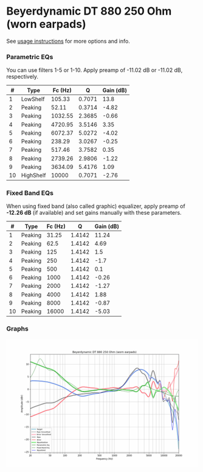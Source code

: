 # Beyerdynamic DT 880 250 Ohm (worn earpads)
See [usage instructions](https://github.com/jaakkopasanen/AutoEq#usage) for more options and info.

### Parametric EQs
You can use filters 1-5 or 1-10. Apply preamp of -11.02 dB or -11.02 dB, respectively.

|   # | Type      |   Fc (Hz) |      Q |   Gain (dB) |
|-----|-----------|-----------|--------|-------------|
|   1 | LowShelf  |    105.33 | 0.7071 |       13.8  |
|   2 | Peaking   |     52.11 | 0.3714 |       -4.82 |
|   3 | Peaking   |   1032.55 | 2.3685 |       -0.66 |
|   4 | Peaking   |   4720.95 | 3.5146 |        3.35 |
|   5 | Peaking   |   6072.37 | 5.0272 |       -4.02 |
|   6 | Peaking   |    238.29 | 3.0267 |       -0.25 |
|   7 | Peaking   |    517.46 | 3.7582 |        0.35 |
|   8 | Peaking   |   2739.26 | 2.9806 |       -1.22 |
|   9 | Peaking   |   3634.09 | 5.4176 |        1.09 |
|  10 | HighShelf |  10000    | 0.7071 |       -2.76 |

### Fixed Band EQs
When using fixed band (also called graphic) equalizer, apply preamp of **-12.26 dB** (if available) and set gains manually with these parameters.

|   # | Type    |   Fc (Hz) |      Q |   Gain (dB) |
|-----|---------|-----------|--------|-------------|
|   1 | Peaking |     31.25 | 1.4142 |       11.24 |
|   2 | Peaking |     62.5  | 1.4142 |        4.69 |
|   3 | Peaking |    125    | 1.4142 |        1.5  |
|   4 | Peaking |    250    | 1.4142 |       -1.7  |
|   5 | Peaking |    500    | 1.4142 |        0.1  |
|   6 | Peaking |   1000    | 1.4142 |       -0.26 |
|   7 | Peaking |   2000    | 1.4142 |       -1.27 |
|   8 | Peaking |   4000    | 1.4142 |        1.88 |
|   9 | Peaking |   8000    | 1.4142 |       -0.87 |
|  10 | Peaking |  16000    | 1.4142 |       -5.03 |

### Graphs
![](./Beyerdynamic%20DT%20880%20250%20Ohm%20(worn%20earpads).png)
